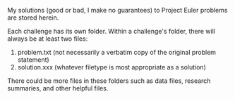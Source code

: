 My solutions (good or bad, I make no guarantees) to Project Euler problems are stored herein.

Each challenge has its own folder.  Within a challenge's folder, there will always be at least two files:
  1. problem.txt (not necessarily a verbatim copy of the original problem statement)
  2. solution.xxx (whatever filetype is most appropriate as a solution)
  
There could be more files in these folders such as data files, research summaries, and other helpful files.
